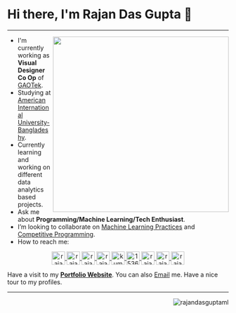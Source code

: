 # Hi there, I'm Rajan Das Gupta 👋

<hr>
<img align="right" width="400" src="https://github-readme-stats.vercel.app/api?username=rajandasguptaml&show_icons=true&theme=algolia"/>

- I'm currently working as **Visual Designer Co Op** of <a href="https://gaotek.com/">GAOTek</a>.
- Studying at <a href="https://www.aiub.edu/">American International University-Bangladeshy</a>.
- Currently learning and working on different data analytics based projects.
- Ask me about **Programming/Machine Learning/Tech Enthusiast**.
- I’m looking to collaborate on [Machine Learning Practices](https://github.com/rajandasguptaml/Machine-Learning-Practice) and [Competitive Programming](https://github.com/rajandasguptaml/Competitive-Programming).
- How to reach me: 
 <p align="center">
    <a href="https://linkedin.com/in/rajandasgupta" target="_blank"><img align="center" src="https://cdn.jsdelivr.net/npm/simple-icons@3.0.1/icons/linkedin.svg" alt="rajandasgupta" height="30" width="30" title='LinkedIn'/>
    </a>
    <a href="https://rajandasguptaml.medium.com/" target="_blank"><img align="center" src="https://cdn.jsdelivr.net/npm/simple-icons@3.0.1/icons/medium.svg" alt="rajandasguptaml" height="30" width="30" title='Medium'/>
    </a>
    <a href="https://www.kaggle.com/rajandasguptaml" target="_blank"><img align="center" src="https://cdn.jsdelivr.net/npm/simple-icons@3.0.1/icons/kaggle.svg" alt="rajandasguptaml" height="30" width="30" title='Kaggle'/>
    </a>
    <a href="https://codeforces.com/profile/rajandasgupta" target="_blank"><img align="center" src="https://cdn.jsdelivr.net/npm/simple-icons@3.0.1/icons/codeforces.svg" alt="rajandasgupta" height="30" width="30" title='Codeforces'/>
    </a>
    <a href="https://www.hackerearth.com/@rajandasgupta/" target="_blank"><img align="center" src="https://cdn.jsdelivr.net/npm/simple-icons@3.0.1/icons/hackerearth.svg" alt="kumarutshab" height="30" width="30" title='HackerEarth'/>
    </a> 
    <a href="https://stackoverflow.com/users/15361882/rajan-das-gupta?tab=profile"><img align="center" src="https://cdn.jsdelivr.net/npm/simple-icons@3.0.1/icons/stackoverflow.svg" alt="15361882" height="30" width="30" title='Stack Overflow'/>
    </a>
    <a href="https://facebook.com/rajandasgupta999" target="_blank"><img align="center" src="https://cdn.jsdelivr.net/npm/simple-icons@3.0.1/icons/facebook.svg" alt="rajandasgupta999" height="30" width="30" title='Facebook'/>
    </a>
    <a href="https://twitter.com/rajan_aidig" target="_blank"><img align="center" src="https://cdn.jsdelivr.net/npm/simple-icons@3.0.1/icons/twitter.svg" alt="rajan_aidig" height="30" width="30" title='Twitter'/>
    </a>
    <a href="https://instagram.com/rajan_das_gupta" target="_blank"><img align="center" src="https://cdn.jsdelivr.net/npm/simple-icons@3.0.1/icons/instagram.svg" alt="rajan_das_gupta" height="30" width="30" title='Instagram'/>
    </a>    
</p>

<p>Have a visit to my <b><a href="https://rajandasguptaml.github.io/" target="_blank">Portfolio Website</a></b>. You can also <a href="rajandasgupta999@gmail.com">Email</a> me. Have a nice tour to my profiles.</p>

<hr>
<p align="left">
    <img align='right' src="https://komarev.com/ghpvc/?username=rajandasguptaml" alt="rajandasguptaml" /> </p>

    
 
<!-- [![Top Langs](https://github-readme-stats.vercel.app/api/top-langs/?username=rajandasguptaml)](https://github.com/rajandasguptaml/github-readme-stats) -->
